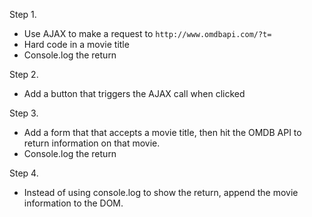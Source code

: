 
Step 1.
- Use AJAX to make a request to `http://www.omdbapi.com/?t=`
- Hard code in a movie title
- Console.log the return

Step 2.
- Add a button that triggers the AJAX call when clicked

Step 3.
- Add a form that that accepts a movie title, then hit the OMDB API to return information on that movie.
- Console.log the return

Step 4.
- Instead of using console.log to show the return, append the movie information to the DOM.  

